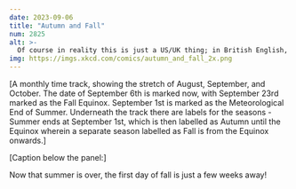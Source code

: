 ```yaml
---
date: 2023-09-06
title: "Autumn and Fall"
num: 2825
alt: >-
  Of course in reality this is just a US/UK thing; in British English, 'fall' is the brief period in between and 'autumn' is the main season.
img: https://imgs.xkcd.com/comics/autumn_and_fall_2x.png
---
```

[A monthly time track, showing the stretch of August, September, and October. The date of September 6th is marked now, with September 23rd marked as the Fall Equinox. September 1st is marked as the Meteorological End of Summer. Underneath the track there are labels for the seasons - Summer ends at September 1st, which is then labelled as Autumn until the Equinox wherein a separate season labelled as Fall is from the Equinox onwards.]

[Caption below the panel:]

Now that summer is over, the first day of fall is just a few weeks away!